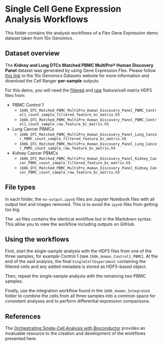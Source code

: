 # Single Cell Gene Expression Analysis Workflows

This folder contains the analysis workflows of a Flex Gene Expression demo dataset taken from 10x Genomics.

## Dataset overview

The **Kidney and Lung DTCs Matched PBMC MultiPro® Human Discovery Panel** dataset was generated by using Gene Expression Flex. 
Please follow [this link](https://www.10xgenomics.com/datasets/160k_DTC_Matched_PBMC_MultiPro_Human_Discovery_Panel) 
to the 10x Genomics Datasets website for more information and download the Cell Ranger **per-sample** outputs.

For this demo, you will need the <ins>filtered</ins> and <ins>raw</ins> feature/cell matrix HDF5 files from:
- PBMC Control 1
  -  `160k_DTC_Matched_PBMC_MultiPro_Human_Discovery_Panel_PBMC_Control1_count_sample_filtered_feature_bc_matrix.h5`
  -  `160k_DTC_Matched_PBMC_MultiPro_Human_Discovery_Panel_PBMC_Control1_count_sample_raw_feature_bc_matrix.h5`
- Lung Cancer PBMCs
  - `160k_DTC_Matched_PBMC_MultiPro_Human_Discovery_Panel_Lung_Cancer_PBMC_count_sample_filtered_feature_bc_matrix.h5`
  - `160k_DTC_Matched_PBMC_MultiPro_Human_Discovery_Panel_Lung_Cancer_PBMC_count_sample_raw_feature_bc_matrix.h5`
- Kidney Cancer PBMCs
  - `160k_DTC_Matched_PBMC_MultiPro_Human_Discovery_Panel_Kidney_Cancer_PBMC_count_sample_filtered_feature_bc_matrix.h5`
  - `160k_DTC_Matched_PBMC_MultiPro_Human_Discovery_Panel_Kidney_Cancer_PBMC_count_sample_raw_feature_bc_matrix.h5`

## File types

In each folder, the `no-output.ipynb` files are Jupyter Notebook files with all output text and images removed. 
This is to avoid the `ipynb` files from getting too big.

The `.md` files contains the identical workflow but in the Markdown syntax. 
This allow you to view the workflow including outputs on GitHub.

## Using the workflows

First, start the single-sample analysis with the HDF5 files from one of the three samples, for example Control 1 (see `160k_Human_Control1_PBMC`). 
At the end of the said analysis, the final `SingleCellExperiment` containing the filtered cells and any added metadata is stored as HDF5-based object.

Then, repeat the single-sample analysis with the remaining two PBMC samples.

Finally, use the integration workflow found in the `160k_Human_Integrated` folder 
to combine the cells from all three samples into a common space for consistent analyses 
and to perform differential expression comparisons.

## References

The [Orchestrating Single-Cell Analysis with Bioconductor](https://bioconductor.org/books/3.20/OSCA/) 
provides an invaluable resource to the creation and development of the workflows presented here.
